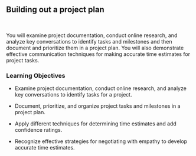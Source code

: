 ## Building out a project plan

<br>

You will examine project documentation, conduct online research, and analyze key conversations to identify tasks and milestones and then document and prioritize them in a project plan. You will also demonstrate effective communication techniques for making accurate time estimates for project tasks.

### Learning Objectives

- Examine project documentation, conduct online research, and analyze key conversations to identify tasks for a project.

- Document, prioritize, and organize project tasks and milestones in a project plan.

- Apply different techniques for determining time estimates and add confidence ratings.

- Recognize effective strategies for negotiating with empathy to develop accurate time estimates.